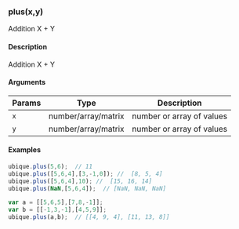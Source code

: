 ### plus(x,y)

Addition X + Y


#### Description

Addition X + Y  



#### Arguments

|Params|Type|Description
|---------|----|-----------
|`x` | number/array/matrix | number or array of values
|`y` | number/array/matrix | number or array of values


#### Examples

```js
ubique.plus(5,6);  // 11
ubique.plus([5,6,4],[3,-1,0]); //  [8, 5, 4]
ubique.plus([5,6,4],10); //  [15, 16, 14]
ubique.plus(NaN,[5,6,4]);  // [NaN, NaN, NaN]

var a = [[5,6,5],[7,8,-1]];
var b = [[-1,3,-1],[4,5,9]];
ubique.plus(a,b);  // [[4, 9, 4], [11, 13, 8]]
```

